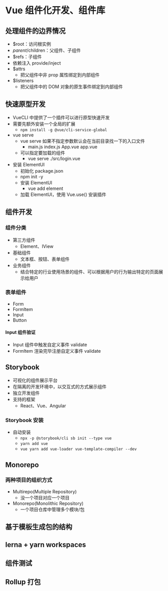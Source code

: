 # Vue 组件化开发、组件库

## 处理组件的边界情况

- $root：访问根实例
- $parent/$children：父组件、子组件
- $refs：子组件
- 依赖注入 provide/inject
- $attrs
  - 把父组件中非 prop 属性绑定到内部组件
- $listeners
  - 把父组件中的 DOM 对象的原生事件绑定到内部组件

## 快速原型开发

- VueCLI 中提供了一个插件可以进行原型快速开发
- 需要先额外安装一个全局的扩展
  - `npm install -g @vue/cli-service-global`
- vue serve
  - vue serve 如果不指定参数默认会在当前目录找一下的入口文件
    - main.js index.js App.vue app.vue
  - 可以指定要加载的组件
    - vue serve ./src/login.vue
- 安装 ElementUI
  - 初始化 package.json
  - npm init -y
  - 安装 ElementUI
    - vue add element
  - 加载 ElementUI，使用 Vue.use() 安装插件

## 组件开发

### 组件分类

- 第三方组件
  - Element、IView
- 基础组件
  - 文本框、按钮、表单组件
- 业务组件
  - 结合特定的行业使用场景的组件、可以根据用户的行为输出特定的页面展示给用户

### 表单组件

- Form
- FormItem
- Input
- Button

#### Input 组件验证

- Input 组件中触发自定义事件 validate
- FormItem 渲染完毕注册自定义事件 validate

## Storybook

- 可视化的组件展示平台
- 在隔离的开发环境中，以交互式的方式展示组件
- 独立开发组件
- 支持的框架
  - React、Vue、Angular

### Storybook 安装

- 自动安装
  - `npx -p @storybook/cli sb init --type vue`
  - `yarn add vue`
  - `vue yarn add vue-loader vue-template-compiler --dev`

## Monorepo

### 两种项目的组织方式

- Multirepo(Multiple Repository)
  - 没一个项目对应一个项目
- Monorepo(Monolithic Repository)
  - 一个项目仓库中管理多个模块/包

## 基于模板生成包的结构

## lerna + yarn workspaces

## 组件测试

## Rollup 打包
